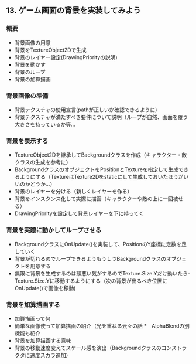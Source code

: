 ## 13. ゲーム画面の背景を実装してみよう

### 概要

* 背景画像の用意
* 背景をTextureObject2Dで生成
* 背景のレイヤー設定(DrawingPriorityの説明)
* 背景を動かす
* 背景のループ
* 背景の加算描画

### 背景画像の準備

* 背景テクスチャの使用宣言(pathが正しいか確認できるように)
* 背景テクスチャが満たすべき要件について説明（ループが自然、画面を覆う大きさを持っているか等…

### 背景を表示する

* TextureObject2Dを継承してBackgroundクラスを作成（キャラクター・敵クラスの生成を参考に）
* BackgroundクラスのオブジェクトをPositionとTextureを指定して生成できるようにする（TextureはTexture2Dをstaticにして生成しておいたほうがいいのかどうか…）
* 背景のレイヤーを分ける（新しくレイヤーを作る）
* 背景をインスタンス化して実際に描画（キャラクターや敵の上に一回被せる）
* DrawingPriorityを設定して背景レイヤーを下に持ってく

### 背景を実際に動かしてループさせる

* BackgroundクラスにOnUpdate()を実装して、PositionのY座標に定数を足していく
* 背景が切れるのでループできるようもう１つBackgroundクラスのオブジェクトを用意する
* 無限に背景を生成するのは頭悪い気がするのでTexture.Size.Yだけ動いたら-Texture.Size.Yに移動するようにする（次の背景が出るべき位置にOnUpdate()で画像を移動)

### 背景を加算描画する

* 加算描画って何
* 簡単な画像使って加算描画の紹介（光を重ねる云々の話
*　AlphaBlendの別機能も紹介
* 背景を加算描画する意味
* 背景の移動速度変えてスケール感を演出（Backgroundクラスのコンストラクタに速度スカラ追加）

